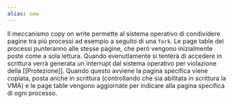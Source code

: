 ```yaml
---
alias: cow
---
```


Il meccanismo copy on write permette al sistema operativo di condividere pagine tra piú processi ad esempio a seguito di una `fork`.
Le page table dei processi punteranno alle stesse pagine, che però vengono inizialmente poste come a sola lettura. Quando evenutlamente si tenterà di accedere in scrittura verrà generata un interrupt dal sistema operativo per violazione della [[Protezione]]. 
Quando questo avviene la pagina specifica viene copiata, posta anche in scrittura (controllando che sia abilitata in scrittura la VMA) e le page table vengono aggiornate per indicare alla pagina specifica di ogni processo.